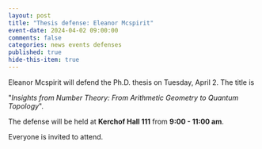 ```yaml
---
layout: post
title: "Thesis defense: Eleanor Mcspirit"
event-date: 2024-04-02 09:00:00
comments: false
categories: news events defenses
published: true
hide-this-item: true
---
```


Eleanor Mcspirit will defend the Ph.D. thesis on Tuesday, April 2. The title is 

"_Insights from Number Theory: From Arithmetic Geometry to Quantum Topology_". 

The defense will be held at **Kerchof Hall 111** from **9:00 - 11:00 am**. 

Everyone is invited to attend.